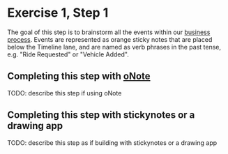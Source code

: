 # Exercise 1, Step 1

The goal of this step is to brainstorm all the events within our
[business process](../../README.md#Use-case). Events are represented
as orange sticky notes that are placed below the Timeline lane, and
are named as verb phrases in the past tense, e.g. "Ride Requested" or
"Vehicle Added".

## Completing this step with [oNote](https://app.onote.com)

TODO: describe this step if using oNote

## Completing this step with stickynotes or a drawing app

TODO: describe this step as if building with stickynotes or a drawing app
